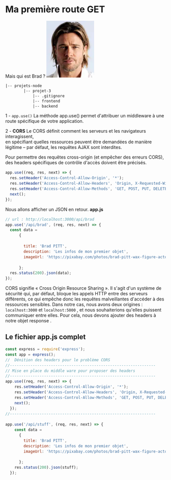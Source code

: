 # Ma première route GET
Mais qui est Brad ?
<img src="../img/brad.webp" width="150">
```
|-- projets-node
        |-- projet-3
            |-- .gitignore
            |-- frontend
            |-- backend
```
1 - <code>app.use()</code>
La méthode app.use() permet d'attribuer un middleware à une route spécifique de votre application.

2 - **CORS**
Le CORS définit comment les serveurs et les navigateurs interagissent,  
 en spécifiant quelles ressources peuvent être demandées de manière légitime – par défaut, les requêtes AJAX sont interdites.

Pour permettre des requêtes cross-origin (et empêcher des erreurs CORS), des headers spécifiques de contrôle d'accès doivent être précisés.


```js
app.use((req, res, next) => {
  res.setHeader('Access-Control-Allow-Origin', '*');
  res.setHeader('Access-Control-Allow-Headers', 'Origin, X-Requested-With, Content, Accept, Content-Type, Authorization');
  res.setHeader('Access-Control-Allow-Methods', 'GET, POST, PUT, DELETE, PATCH, OPTIONS');
  next();
});
```
Nous allons afficher un JSON en retour.
**app.js**
```js
// url : http://localhost:3000/api/brad
app.use('/api/brad', (req, res, next) => {
  const data = 
      {
       
        title: 'Brad PITT',
        description: 'Les infos de mon premier objet',
        imageUrl: 'https://pixabay.com/photos/brad-pitt-wax-figure-actor-artist-164880/',
       
      };
  res.status(200).json(data);
});
```

CORS signifie « Cross Origin Resource Sharing ». Il s'agit d'un système de sécurité qui, par défaut, bloque les appels HTTP entre des serveurs différents, ce qui empêche donc les requêtes malveillantes d'accéder à des ressources sensibles. Dans notre cas, nous avons deux origines : <code>localhost:3000</code> et <code>localhost:5000</code> , et nous souhaiterions qu'elles puissent communiquer entre elles. Pour cela, nous devons ajouter des headers à notre objet  response .


## Le fichier app.js complet
```js
const express = require('express');
const app = express();
//  Dénition des headers pour le problème CORS
//----------------------------------------------------------------
// Mise en place du middle ware pour proposer des headers
//----------------------------------------------------------------
app.use((req, res, next) => {
    res.setHeader('Access-Control-Allow-Origin', '*');
    res.setHeader('Access-Control-Allow-Headers', 'Origin, X-Requested-With, Content, Accept, Content-Type, Authorization');
    res.setHeader('Access-Control-Allow-Methods', 'GET, POST, PUT, DELETE, PATCH, OPTIONS');
    next();
  });
//----------------------------------------------------------------

app.use('/api/stuff', (req, res, next) => {
    const data = 
      {
        title: 'Brad PITT',
        description: 'Les infos de mon premier objet',
        imageUrl: 'https://pixabay.com/photos/brad-pitt-wax-figure-actor-artist-164880/',
       
      };
    res.status(200).json(stuff);
  });
```